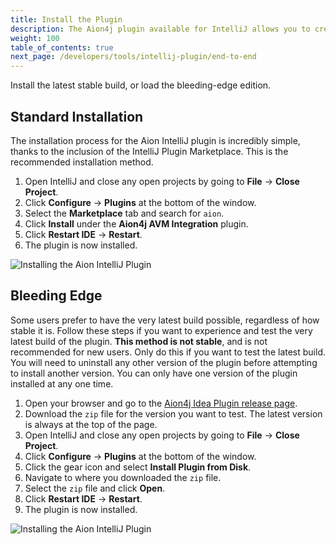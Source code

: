 ```yaml
---
title: Install the Plugin
description: The Aion4j plugin available for IntelliJ allows you to create, test, compile, deploy, and call your Java dApps, all from within the same IDE. No more copy-and-pasting contract from your local machine to a browser based IDE just to check if things actually work!
weight: 100
table_of_contents: true
next_page: /developers/tools/intellij-plugin/end-to-end
---
```


Install the latest stable build, or load the bleeding-edge edition.

## Standard Installation

The installation process for the Aion IntelliJ plugin is incredibly simple, thanks to the inclusion of the IntelliJ Plugin Marketplace. This is the recommended installation method.

1. Open IntelliJ and close any open projects by going to **File** → **Close Project**.
2. Click **Configure** → **Plugins** at the bottom of the window.
3. Select the **Marketplace** tab and search for `aion`.
4. Click **Install** under the **Aion4j AVM Integration** plugin.
5. Click **Restart IDE** → **Restart**.
6. The plugin is now installed.

![Installing the Aion IntelliJ Plugin](https://raw.githubusercontent.com/aionnetwork/docs/master/developers/tools/intellij-plugin/images/standard-install.gif)

## Bleeding Edge

Some users prefer to have the very latest build possible, regardless of how stable it is. Follow these steps if you want to experience and test the very latest build of the plugin. **This method is not stable**, and is not recommended for new users. Only do this if you want to test the latest build. You will need to uninstall any other version of the plugin before attempting to install another version. You can only have one version of the plugin installed at any one time.

1. Open your browser and go to the [Aion4j Idea Plugin release page](https://github.com/bloxbean/aion4j-idea-plugin).
2. Download the `zip` file for the version you want to test. The latest version is always at the top of the page.
3. Open IntelliJ and close any open projects by going to **File** → **Close Project**.
4. Click **Configure** → **Plugins** at the bottom of the window.
5. Click the gear icon and select **Install Plugin from Disk**.
6. Navigate to where you downloaded the `zip` file.
7. Select the `zip` file and click **Open**.
8. Click **Restart IDE** → **Restart**.
9. The plugin is now installed.

![Installing the Aion IntelliJ Plugin](https://raw.githubusercontent.com/aionnetwork/docs/master/developers/tools/intellij-plugin/images/bleeding-edge-install.gif)
